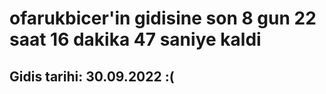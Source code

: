 # ofarukbicer'in gidisine son 8 gun 22 saat 16 dakika 47 saniye kaldi

## Gidis tarihi: 30.09.2022 :(